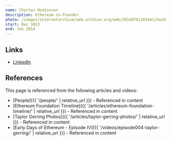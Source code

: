 ```yaml
---
name: Charles Hoskinson
description: Ethereum co-Founder
photo: /images/internetarchive/web.archive.org/web/20140701165441/hoskinson-charles.jpg
start: Dec 2013
end: Jun 2014
---
```


## Links

- [LinkedIn](https://www.linkedin.com/in/charles-hoskinson-1a95a4b4/)

## References

This page is referenced from the following articles and videos:

- [People]({{ '/people/' | relative_url }}) - Referenced in content
- [Ethereum Foundation Timeline]({{ '/articles/ethereum-foundation-timeline/' | relative_url }}) - Referenced in content
- [Taylor Gerring Photos]({{ '/articles/taylor-gerring-photos/' | relative_url }}) - Referenced in content
- [Early Days of Ethereum - Episode IV]({{ '/videos/episode004-taylor-gerring/' | relative_url }}) - Referenced in content